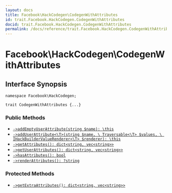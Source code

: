 ```yaml
---
layout: docs
title: Facebook\HackCodegen\CodegenWithAttributes
id: trait.Facebook.HackCodegen.CodegenWithAttributes
docid: trait.Facebook.HackCodegen.CodegenWithAttributes
permalink: /docs/reference/trait.Facebook.HackCodegen.CodegenWithAttributes.md
---
```

# Facebook\\HackCodegen\\CodegenWithAttributes




## Interface Synopsis




``` Hack
namespace Facebook\HackCodegen;

trait CodegenWithAttributes {...}
```




### Public Methods




* [` ->addEmptyUserAttribute(string $name): \this `](<trait.Facebook.HackCodegen.CodegenWithAttributes.addEmptyUserAttribute.md>)
* [` ->addUserAttribute<\T>(string $name, \ Traversable<\T> $values, \ IHackBuilderValueRenderer<\T> $renderer): \this `](<trait.Facebook.HackCodegen.CodegenWithAttributes.addUserAttribute.md>)
* [` ->getAttributes(): dict<string, vec<string>> `](<trait.Facebook.HackCodegen.CodegenWithAttributes.getAttributes.md>)
* [` ->getUserAttributes(): dict<string, vec<string>> `](<trait.Facebook.HackCodegen.CodegenWithAttributes.getUserAttributes.md>)
* [` ->hasAttributes(): bool `](<trait.Facebook.HackCodegen.CodegenWithAttributes.hasAttributes.md>)
* [` ->renderAttributes(): ?string `](<trait.Facebook.HackCodegen.CodegenWithAttributes.renderAttributes.md>)







### Protected Methods




- [` ->getExtraAttributes(): dict<string, vec<string>> `](<trait.Facebook.HackCodegen.CodegenWithAttributes.getExtraAttributes.md>)